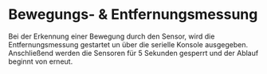 # Bewegungs- & Entfernungsmessung

Bei der Erkennung einer Bewegung durch den Sensor, wird die Entfernungsmessung gestartet un über die serielle Konsole ausgegeben. Anschließend werden die Sensoren für 5 Sekunden gesperrt und der Ablauf beginnt von erneut.